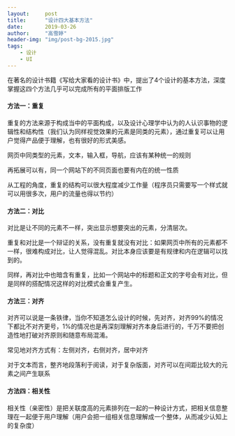```yaml
---
layout:     post
title:      "设计四大基本方法"
date:       2019-03-26
author:     "高雪婷"
header-img: "img/post-bg-2015.jpg"
tags:
    - 设计
    - UI
---
```


在著名的设计书籍《写给大家看的设计书》中，提出了4个设计的基本方法，深度掌握这四个方法几乎可以完成所有的平面排版工作

#### 方法一：重复

重复的方法来源于构成当中的平面构成，以及设计心理学中认为的人认识事物的逻辑性和结构性（我们认为同样视觉效果的元素是同类的元素），通过重复可以让用户觉得产品便于理解，也有很好的形式美感。

网页中同类型的元素，文本，输入框，导航，应该有某种统一的规则

再拓展可以有，同一个网站下的不同页面也要有内在的统一性质

从工程的角度，重复的结构可以很大程度减少工作量（程序员只需要写一个样式就可以用很多次，用户的流量也得以节约）

#### 方法二：对比

对比是让不同的元素不一样，突出显示想要突出的元素，分清层次。

重复和对比是一个辩证的关系，没有重复就没有对比：如果网页中所有的元素都不一样，很难构成对比，让人觉得混乱。对比本身应该要是有规律和内在逻辑可以找到的。

同样，再对比中也暗含有重复，比如一个网站中的标题和正文的字号会有对比，但是同样的搭配情况这样的对比模式会重复产生。

#### 方法三：对齐

对齐可以说是一条铁律，当你不知道怎么设计的时候，先对齐，对齐99%的情况下都比不对齐更号，1%的情况也是再深刻理解对齐本身后进行的，千万不要把创造性地打破对齐原则和随意布局混淆。

常见地对齐方式有：左侧对齐，右侧对齐，居中对齐

对于文本而言，整齐地段落利于阅读，对于复杂版面，对齐可以在间距比较大的元素之间产生联系

#### 方法四：相关性

相关性（亲密性）是把关联度高的元素排列在一起的一种设计方式，把相关信息整理在一起便于用户理解（用户会把一组相关信息理解成一个整体，从而减少认知上的复杂度）
